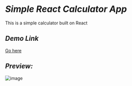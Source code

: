 # ***Simple React Calculator App***

This is a simple calculator built on React

## ***Demo Link***

[Go here](https://calculator-app-f4.netlify.app/)

## ***Preview:***

![image](https://github.com/Shibasish3210/Calculator_F4_React/assets/111530472/f2296b4a-d54c-4710-9c71-fb63827fb004)

